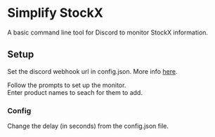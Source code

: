 # Simplify StockX

A basic command line tool for Discord to monitor StockX information.

## Setup

Set the discord webhook url in config.json. More info [here](https://support.discordapp.com/hc/en-us/articles/228383668-Intro-to-Webhooks).  

Follow the prompts to set up the monitor.  
Enter product names to seach for them to add.  

### Config

Change the delay (in seconds) from the config.json file.
